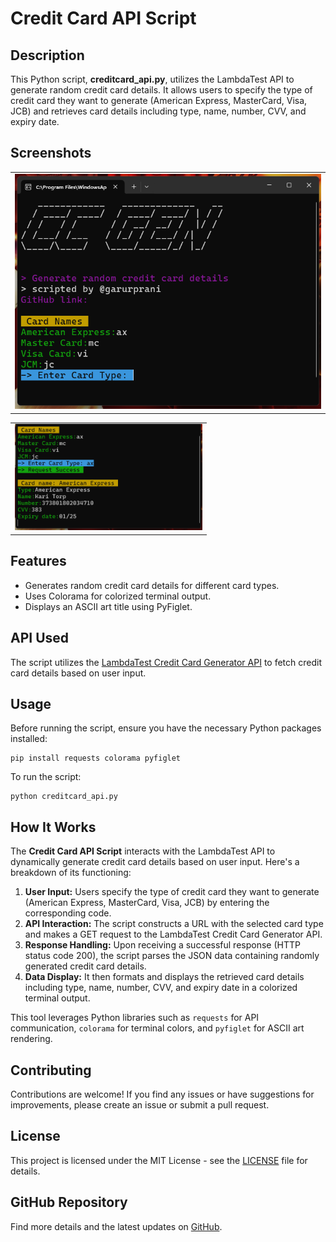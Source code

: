 
<body>
    <h1>Credit Card API Script</h1>
    <h2>Description</h2>
    <p>This Python script, <strong>creditcard_api.py</strong>, utilizes the LambdaTest API to generate random credit card details. It allows users to specify the type of credit card they want to generate (American Express, MasterCard, Visa, JCB) and retrieves card details including type, name, number, CVV, and expiry date.</p>

   <h2>Screenshots</h2>
    <table>
        <tr>
            <td>
                <img src="screenshots/1.png" alt="Screenshot 1" width="100%">
            </td>
        </tr>
       </table>

 <table>
      <tr>
            <td>
                <img src="screenshots/2.png" alt="Screenshot 2" width="300">
            </td>
        </tr>
       </table>

   <h2>Features</h2>
    <ul>
        <li>Generates random credit card details for different card types.</li>
        <li>Uses Colorama for colorized terminal output.</li>
        <li>Displays an ASCII art title using PyFiglet.</li>
    </ul>

   <h2>API Used</h2>
    <p>The script utilizes the <a href="https://backend.lambdatest.com/api/dev-tools/credit-card-generator" target="_blank">LambdaTest Credit Card Generator API</a> to fetch credit card details based on user input.</p>

  <h2>Usage</h2>
    <p>Before running the script, ensure you have the necessary Python packages installed:</p>
    <pre><code>pip install requests colorama pyfiglet</code></pre>
    <p>To run the script:</p>
    <pre><code>python creditcard_api.py</code></pre>
<h2>How It Works</h2>
<p>The <strong>Credit Card API Script</strong> interacts with the LambdaTest API to dynamically generate credit card details based on user input. Here's a breakdown of its functioning:</p>

<ol>
    <li><strong>User Input:</strong> Users specify the type of credit card they want to generate (American Express, MasterCard, Visa, JCB) by entering the corresponding code.</li>
    <li><strong>API Interaction:</strong> The script constructs a URL with the selected card type and makes a GET request to the LambdaTest Credit Card Generator API.</li>
    <li><strong>Response Handling:</strong> Upon receiving a successful response (HTTP status code 200), the script parses the JSON data containing randomly generated credit card details.</li>
    <li><strong>Data Display:</strong> It then formats and displays the retrieved card details including type, name, number, CVV, and expiry date in a colorized terminal output.</li>
</ol>

<p>This tool leverages Python libraries such as <code>requests</code> for API communication, <code>colorama</code> for terminal colors, and <code>pyfiglet</code> for ASCII art rendering.</p>


   <h2>Contributing</h2>
    <p>Contributions are welcome! If you find any issues or have suggestions for improvements, please create an issue or submit a pull request.</p>

   <h2>License</h2>
    <p>This project is licensed under the MIT License - see the <a href="LICENSE" target="_blank">LICENSE</a> file for details.</p>



  <h2>GitHub Repository</h2>
    <p>Find more details and the latest updates on <a href="https://github.com/your_username/your_repository" target="_blank">GitHub</a>.</p>
</body>
</html>
